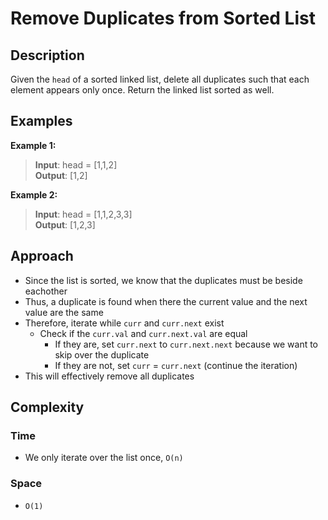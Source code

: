 # Remove Duplicates from Sorted List
## Description
Given the `head` of a sorted linked list, delete all duplicates such that each element appears only once. Return the linked list sorted as well.

## Examples
**Example 1:**
> **Input**: head = [1,1,2]  
**Output**: [1,2]

**Example 2:**
> **Input**: head = [1,1,2,3,3]  
**Output**: [1,2,3]

## Approach
- Since the list is sorted, we know that the duplicates must be beside eachother
- Thus, a duplicate is found when there the current value and the next value are the same
- Therefore, iterate while `curr` and `curr.next` exist
  + Check if the `curr.val` and `curr.next.val` are equal
    - If they are, set `curr.next` to `curr.next.next` because we want to skip over the duplicate
    - If they are not, set `curr` = `curr.next` (continue the iteration)
- This will effectively remove all duplicates


## Complexity
### Time
- We only iterate over the list once, `O(n)`

### Space
- `O(1)`
